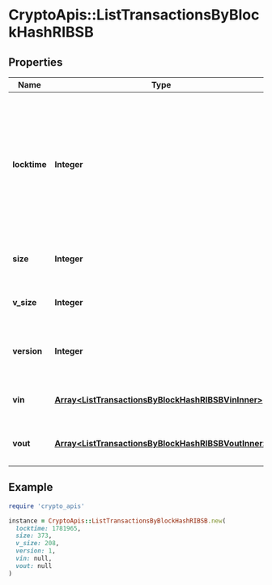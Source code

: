 # CryptoApis::ListTransactionsByBlockHashRIBSB

## Properties

| Name | Type | Description | Notes |
| ---- | ---- | ----------- | ----- |
| **locktime** | **Integer** | Represents the locktime on the transaction on the specific blockchain, i.e. the blockheight at which the transaction is valid. |  |
| **size** | **Integer** | Represents the total size of this transaction. |  |
| **v_size** | **Integer** | Represents the virtual size of this transaction. |  |
| **version** | **Integer** | Represents the transaction version number. |  |
| **vin** | [**Array&lt;ListTransactionsByBlockHashRIBSBVinInner&gt;**](ListTransactionsByBlockHashRIBSBVinInner.md) | Represents the transaction inputs. |  |
| **vout** | [**Array&lt;ListTransactionsByBlockHashRIBSBVoutInner&gt;**](ListTransactionsByBlockHashRIBSBVoutInner.md) | Represents the transaction outputs. |  |

## Example

```ruby
require 'crypto_apis'

instance = CryptoApis::ListTransactionsByBlockHashRIBSB.new(
  locktime: 1781965,
  size: 373,
  v_size: 208,
  version: 1,
  vin: null,
  vout: null
)
```

